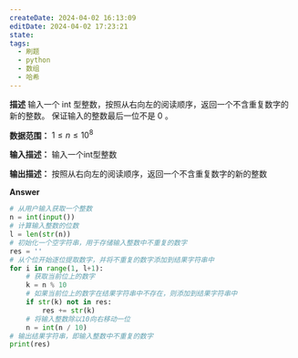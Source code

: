 ```yaml
---
createDate: 2024-04-02 16:13:09
editDate: 2024-04-02 17:23:21
state: 
tags:
  - 刷题
  - python
  - 数组
  - 哈希
---
```

**描述**
输入一个 int 型整数，按照从右向左的阅读顺序，返回一个不含重复数字的新的整数。
保证输入的整数最后一位不是 0 。

**数据范围：**  $1\le n \le 10^8$
  
**输入描述：**
输入一个int型整数

**输出描述：**
按照从右向左的阅读顺序，返回一个不含重复数字的新的整数

**Answer**
```python
# 从用户输入获取一个整数
n = int(input())
# 计算输入整数的位数
l = len(str(n))
# 初始化一个空字符串，用于存储输入整数中不重复的数字
res = ''
# 从个位开始逐位提取数字，并将不重复的数字添加到结果字符串中
for i in range(1, l+1):
    # 获取当前位上的数字
    k = n % 10
    # 如果当前位上的数字在结果字符串中不存在，则添加到结果字符串中
    if str(k) not in res:
        res += str(k)
    # 将输入整数除以10向右移动一位
    n = int(n / 10)
# 输出结果字符串，即输入整数中不重复的数字
print(res)
```
